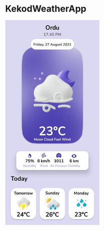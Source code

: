 # KekodWeatherApp

<p align="left">
<img src="https://github.com/mlhysrszn/KekodWeatherApp/blob/main/screenshots/weatherss.jpg" width="300" height="650"/>
</p>
